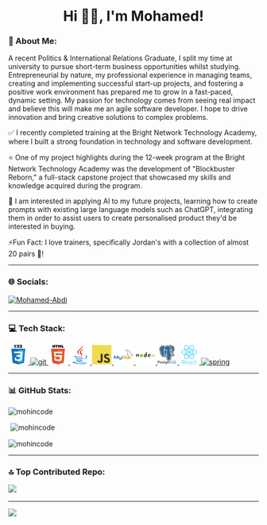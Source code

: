 <h1 align="center">Hi 👋🏾, I'm Mohamed!</h1>

<h3>💫 About Me:</h3>

<p> A recent Politics & International Relations Graduate, I split my time at university to pursue short-term business opportunities whilst studying. Entrepreneurial by nature, my professional experience in managing teams, creating and implementing successful start-up projects, and fostering a positive work environment has prepared me to grow in a fast-paced, dynamic setting. My passion for technology comes from seeing real impact and believe this will make me an agile software developer. I hope to drive innovation and bring creative solutions to complex problems.</p>

<p>✅ I recently completed training at the Bright Network Technology Academy, where I built a strong foundation in technology and software development.</p>

<p>⭐️ One of my project highlights during the 12-week program at the Bright Network Technology Academy was the development of "Blockbuster Reborn," a full-stack capstone project that showcased my skills and knowledge acquired during the program.</p>

<p>🌱 I am interested in applying AI to my future projects, learning how to create prompts with existing large language models such as ChatGPT, integrating them in order to assist users to create personalised product they'd be interested in buying.</p>

<p>⚡️Fun Fact: I love trainers, specifically Jordan's with a collection of almost 20 pairs 👟!</p>

<hr/>

<h3 align="left">🌐 Socials:</h3>
<p align="left">
<a href="https://linkedin.com/in/mohamedyabdi98" target="blank"><img align="center" src="https://raw.githubusercontent.com/rahuldkjain/github-profile-readme-generator/master/src/images/icons/Social/linked-in-alt.svg" alt="Mohamed-Abdi" height="30" width="40" /></a>
</p>

<hr/>

<h3 align="left">💻 Tech Stack:</h3>
<p align="left"> <a href="https://www.w3schools.com/css/" target="_blank" rel="noreferrer"> <img src="https://raw.githubusercontent.com/devicons/devicon/master/icons/css3/css3-original-wordmark.svg" alt="css3" width="40" height="40"/> </a> <a href="https://git-scm.com/" target="_blank" rel="noreferrer"> <img src="https://www.vectorlogo.zone/logos/git-scm/git-scm-icon.svg" alt="git" width="40" height="40"/> </a> <a href="https://www.w3.org/html/" target="_blank" rel="noreferrer"> <img src="https://raw.githubusercontent.com/devicons/devicon/master/icons/html5/html5-original-wordmark.svg" alt="html5" width="40" height="40"/> </a> <a href="https://www.java.com" target="_blank" rel="noreferrer"> <img src="https://raw.githubusercontent.com/devicons/devicon/master/icons/java/java-original.svg" alt="java" width="40" height="40"/> </a> <a href="https://developer.mozilla.org/en-US/docs/Web/JavaScript" target="_blank" rel="noreferrer"> <img src="https://raw.githubusercontent.com/devicons/devicon/master/icons/javascript/javascript-original.svg" alt="javascript" width="40" height="40"/> </a> <a href="https://www.mysql.com/" target="_blank" rel="noreferrer"> <img src="https://raw.githubusercontent.com/devicons/devicon/master/icons/mysql/mysql-original-wordmark.svg" alt="mysql" width="40" height="40"/> </a> <a href="https://nodejs.org" target="_blank" rel="noreferrer"> <img src="https://raw.githubusercontent.com/devicons/devicon/master/icons/nodejs/nodejs-original-wordmark.svg" alt="nodejs" width="40" height="40"/> </a> <a href="https://www.postgresql.org" target="_blank" rel="noreferrer"> <img src="https://raw.githubusercontent.com/devicons/devicon/master/icons/postgresql/postgresql-original-wordmark.svg" alt="postgresql" width="40" height="40"/> </a> <a href="https://reactjs.org/" target="_blank" rel="noreferrer"> <img src="https://raw.githubusercontent.com/devicons/devicon/master/icons/react/react-original-wordmark.svg" alt="react" width="40" height="40"/> </a> <a href="https://spring.io/" target="_blank" rel="noreferrer"> <img src="https://www.vectorlogo.zone/logos/springio/springio-icon.svg" alt="spring" width="40" height="40"/> </a> </p>

<hr/>

<h3 align="left">📊 GitHub Stats:</h3>

<p><img align="center" src="https://github-readme-stats.vercel.app/api/top-langs?username=mohincode&show_icons=true&locale=en&layout=compact" alt="mohincode" /></p>

<p>&nbsp;<img align="center" src="https://github-readme-stats.vercel.app/api?username=mohincode&show_icons=true&locale=en" alt="mohincode" /></p>

<p><img align="center" src="https://github-readme-streak-stats.herokuapp.com/?user=mohincode&" alt="mohincode" /></p>

<hr/>

<h3 align="left">🔝 Top Contributed Repo:</h3>

![](https://github-contributor-stats.vercel.app/api?username=mohincode&limit=5&theme=matrix&combine_all_yearly_contributions=true)

---
[![](https://visitcount.itsvg.in/api?id=mohincode&icon=0&color=12)](https://visitcount.itsvg.in)
